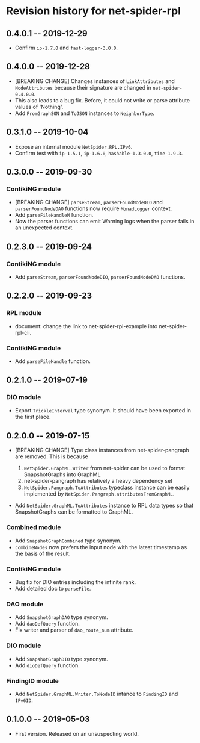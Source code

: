 # Revision history for net-spider-rpl

## 0.4.0.1  -- 2019-12-29

* Confirm `ip-1.7.0` and `fast-logger-3.0.0`.

## 0.4.0.0  -- 2019-12-28

* [BREAKING CHANGE] Changes instances of `LinkAttributes` and
  `NodeAttributes` because their signature are changed in
  `net-spider-0.4.0.0`.
* This also leads to a bug fix. Before, it could not write or parse
  attribute values of 'Nothing'.
* Add `FromGraphSON` and `ToJSON` instances to `NeighborType`.


## 0.3.1.0  -- 2019-10-04

* Expose an internal module `NetSpider.RPL.IPv6`.
* Confirm test with `ip-1.5.1`, `ip-1.6.0`, `hashable-1.3.0.0`, `time-1.9.3`.

## 0.3.0.0  -- 2019-09-30

### ContikiNG module

* [BREAKING CHANGE] `parseStream`, `parserFoundNodeDIO` and
  `parserFoundNodeDAO` functions now require `MonadLogger` context.
* Add `parseFileHandleM` function.
* Now the parser functions can emit Warning logs when the parser fails
  in an unexpected context.


## 0.2.3.0  -- 2019-09-24

### ContikiNG module

* Add `parseStream`, `parserFoundNodeDIO`, `parserFoundNodeDAO` functions.


## 0.2.2.0  -- 2019-09-23

### RPL module

* document: change the link to net-spider-rpl-example into
  net-spider-rpl-cli.

### ContikiNG module

* Add `parseFileHandle` function.


## 0.2.1.0  -- 2019-07-19

### DIO module

* Export `TrickleInterval` type synonym. It should have been exported
  in the first place.


## 0.2.0.0  -- 2019-07-15

* [BREAKING CHANGE] Type class instances from net-spider-pangraph are
  removed. This is because

    1. `NetSpider.GraphML.Writer` from net-spider can be used to
       format SnapshotGraphs into GraphML
    2. net-spider-pangraph has relatively a heavy dependency set
    3. `NetSpider.Pangraph.ToAttributes` typeclass instance can be
       easily implemented by `NetSpider.Pangraph.attributesFromGraphML`.

* Add `NetSpider.GraphML.ToAttributes` instance to RPL data types so
  that SnapshotGraphs can be formatted to GraphML.

### Combined module

* Add `SnapshotGraphCombined` type synonym.
* `combineNodes` now prefers the input node with the latest timestamp
  as the basis of the result.

### ContikiNG module

* Bug fix for DIO entries including the infinite rank.
* Add detailed doc to `parseFile`.

### DAO module

* Add `SnapshotGraphDAO` type synonym.
* Add `daoDefQuery` function.
* Fix writer and parser of `dao_route_num` attribute.

### DIO module

* Add `SnapshotGraphDIO` type synonym.
* Add `dioDefQuery` function.

### FindingID module

* Add `NetSpider.GraphML.Writer.ToNodeID` intance to `FindingID` and
  `IPv6ID`.


## 0.1.0.0  -- 2019-05-03

* First version. Released on an unsuspecting world.
